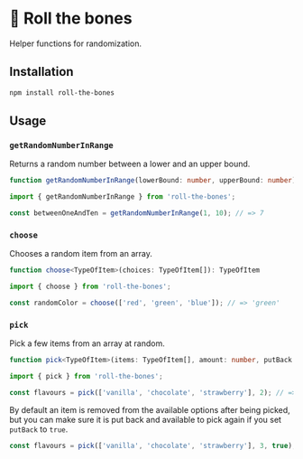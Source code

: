 # 🎲 Roll the bones

Helper functions for randomization.

## Installation

```bash
npm install roll-the-bones
```

## Usage

### `getRandomNumberInRange`

Returns a random number between a lower and an upper bound.

```ts
function getRandomNumberInRange(lowerBound: number, upperBound: number): number
```

```ts
import { getRandomNumberInRange } from 'roll-the-bones';

const betweenOneAndTen = getRandomNumberInRange(1, 10); // => 7
```

### `choose`

Chooses a random item from an array.

```ts
function choose<TypeOfItem>(choices: TypeOfItem[]): TypeOfItem
```

```ts
import { choose } from 'roll-the-bones';

const randomColor = choose(['red', 'green', 'blue']); // => 'green'
```

### `pick`

Pick a few items from an array at random.

```ts
function pick<TypeOfItem>(items: TypeOfItem[], amount: number, putBack = false): TypeOfItem[]
```

```ts
import { pick } from 'roll-the-bones';

const flavours = pick(['vanilla', 'chocolate', 'strawberry'], 2); // => ['strawberry', 'vanilla']
```

By default an item is removed from the available options after being picked, but you can make sure it is put back and available to pick again if you set `putBack` to `true`.

```ts
const flavours = pick(['vanilla', 'chocolate', 'strawberry'], 3, true); // => ['chocolate', 'vanilla', 'chocolate']
```
